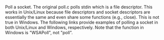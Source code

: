 Poll a socket. The original poll.c polls stdin which is a file descriptor. This works in Unix/Linux because file descriptors and socket descriptors are essentially the same and even share some functions (e.g., close). This is not true in Windows. The following links provide examples of polling a socket in both Unix/Linux and Windows, respectively. Note that the function in Windows is "WSAPoll", not "poll".